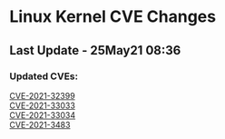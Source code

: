 
# **Linux Kernel CVE Changes**

## Last Update - 25May21 08:36

### **Updated CVEs:**

[CVE-2021-32399](cves/CVE-2021-32399)  
[CVE-2021-33033](cves/CVE-2021-33033)  
[CVE-2021-33034](cves/CVE-2021-33034)  
[CVE-2021-3483](cves/CVE-2021-3483)  
